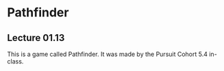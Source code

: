 # Pathfinder

## Lecture 01.13

This is a game called Pathfinder. It was made by the Pursuit Cohort 5.4 in-class. 
